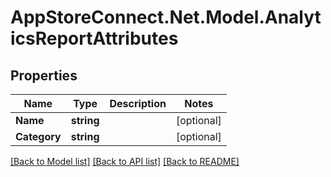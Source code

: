 # AppStoreConnect.Net.Model.AnalyticsReportAttributes

## Properties

Name | Type | Description | Notes
------------ | ------------- | ------------- | -------------
**Name** | **string** |  | [optional] 
**Category** | **string** |  | [optional] 

[[Back to Model list]](../README.md#documentation-for-models) [[Back to API list]](../README.md#documentation-for-api-endpoints) [[Back to README]](../README.md)

